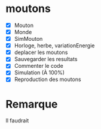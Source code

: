 # moutons

- [x] Mouton
- [x] Monde
- [x] SimMouton 
- [x] Horloge, herbe, variationEnergie
- [x] deplacer les moutons
- [x] Sauvegarder les resultats
- [x] Commenter le code
- [x] Simulation (À 100%)
- [x] Reproduction des moutons

# Remarque
Il faudrait 